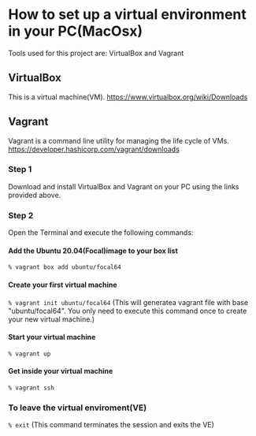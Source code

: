 # How to set up a virtual environment in your PC(MacOsx)
Tools used for this project are: VirtualBox and Vagrant

## VirtualBox
This is a virtual machine(VM).
https://www.virtualbox.org/wiki/Downloads

## Vagrant
Vagrant is a command line utility for managing the life cycle of VMs.
https://developer.hashicorp.com/vagrant/downloads

### Step 1
Download and install VirtualBox and Vagrant on your PC using the links provided above.

### Step 2
Open the Terminal and execute the following commands:

#### Add the Ubuntu 20.04(Focal)image to your box list ####
`% vagrant box add ubuntu/focal64`

#### Create your first virtual machine ####
`% vagrant init ubuntu/focal64`
(This will generatea vagrant file with base "ubuntu/focal64". You only need to execute this command once to create your new virtual machine.)

#### Start your virtual machine ####
`% vagrant up`

#### Get inside your virtual machine ####
`% vagrant ssh`

### To leave the virtual enviroment(VE)
`% exit`
(This command terminates the session and exits the VE)
